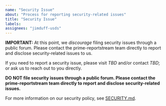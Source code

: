 ```yaml
---
name: "Security Issue"
about: "Process for reporting security-related issues"
title: "Security Issue"
labels:
assignees: "jimduff-usds"
---
```


**IMPORTANT:** At this point, we _discourage_ filing security issues through a public forum. Please contact the prime-reportstream team directly to report and disclose security-related issues to us.

If you need to report a security issue, please visit _TBD_ and/or contact _TBD_; or ask us to reach out to you directly.

**DO NOT file security issues through a public forum. Please contact the prime-reportstream team directly to report and disclose security-related issues.**

For more information on our security policy, see [SECURITY.md](https://github.com/CDCgov/prime-reportstream/blob/master/README.md).